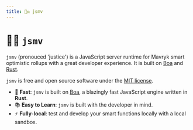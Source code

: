```yaml
---
title: 👨‍⚖️ jsmv
---
```


<script setup>
import VPButton from "vitepress/dist/client/theme-default/components/VPButton.vue";
</script>

# 👨‍⚖️ `jsmv`

`jsmv` (pronouced 'justice') is a JavaScript server runtime for Mavryk smart optimistic rollups
with a great developer experience. It is built on [Boa](https://boajs.dev/) and [Rust](https://www.rust-lang.org/).

`jsmv` is free and open source software under the [MIT license](https://github.com/mavryk-network/jsmv/blob/main/LICENSE).

- 🚀 **Fast**: `jsmv` is built on [Boa](https://boajs.dev/), a blazingly fast JavaScript engine written in **Rust**.
- 📚 **Easy to Learn**: `jsmv` is built with the developer in mind.
- ⚡️ **Fully-local**: test and develop your smart functions locally with a local sandbox.

<VPButton href="/first_steps" size="big" theme="alt" text="Get Started!" style="border-radius:4px;text-decoration:none" />
